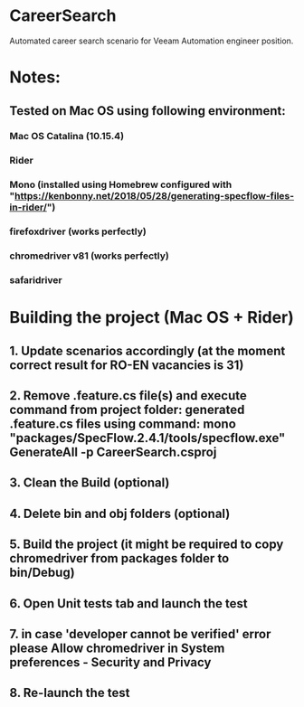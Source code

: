 # CareerSearch
 Automated career search scenario for Veeam Automation engineer position.

 # Notes:
 ## Tested on Mac OS using following environment:
 ### Mac OS Catalina (10.15.4)
 ### Rider
 ### Mono (installed using Homebrew configured with "https://kenbonny.net/2018/05/28/generating-specflow-files-in-rider/")
 ### firefoxdriver (works perfectly)
 ### chromedriver v81 (works perfectly)
 ### safaridriver

 # Building the project (Mac OS + Rider)
 ## 1. Update scenarios accordingly (at the moment correct result for RO-EN vacancies is 31)
 ## 2. Remove .feature.cs file(s) and execute command from project folder: generated .feature.cs files using command: mono "packages/SpecFlow.2.4.1/tools/specflow.exe" GenerateAll -p CareerSearch.csproj
 ## 3. Clean the Build (optional)
 ## 4. Delete bin and obj folders (optional)
 ## 5. Build the project (it might be required to copy chromedriver from packages folder to bin/Debug)
 ## 6. Open Unit tests tab and launch the test
 ## 7. in case 'developer cannot be verified' error please Allow chromedriver in System preferences - Security and Privacy
 ## 8. Re-launch the test
